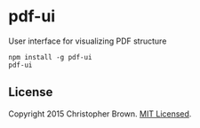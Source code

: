 # pdf-ui

User interface for visualizing PDF structure

    npm install -g pdf-ui
    pdf-ui


## License

Copyright 2015 Christopher Brown. [MIT Licensed](http://opensource.org/licenses/MIT).
